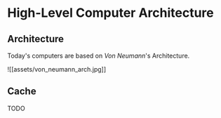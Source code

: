 # High-Level Computer Architecture

## Architecture

Today's computers are based on *Von Neumann*'s Architecture.

![[assets/von_neumann_arch.jpg]]

## Cache

TODO